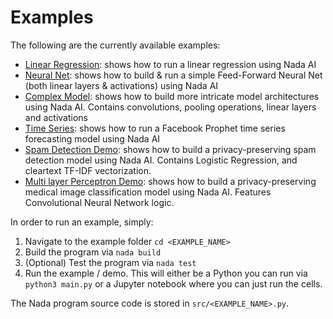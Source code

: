 # Examples

The following are the currently available examples:

- [Linear Regression](./linear_regression): shows how to run a linear regression using Nada AI
- [Neural Net](./neural_net): shows how to build & run a simple Feed-Forward Neural Net (both linear layers & activations) using Nada AI
- [Complex Model](./complex_model): shows how to build more intricate model architectures using Nada AI. Contains convolutions, pooling operations, linear layers and activations
- [Time Series](./time_series): shows how to run a Facebook Prophet time series forecasting model using Nada AI
- [Spam Detection Demo](./spam_detection): shows how to build a privacy-preserving spam detection model using Nada AI. Contains Logistic Regression, and cleartext TF-IDF vectorization.
- [Multi layer Perceptron Demo](./multi_layer_perceptron): shows how to build a privacy-preserving medical image classification model using Nada AI. Features Convolutional Neural Network logic.

In order to run an example, simply:
1. Navigate to the example folder `cd <EXAMPLE_NAME>`
2. Build the program via `nada build`
3. (Optional) Test the program via `nada test`
4. Run the example / demo. This will either be a Python you can run via `python3 main.py` or a Jupyter notebook where you can just run the cells.

The Nada program source code is stored in `src/<EXAMPLE_NAME>.py`.
